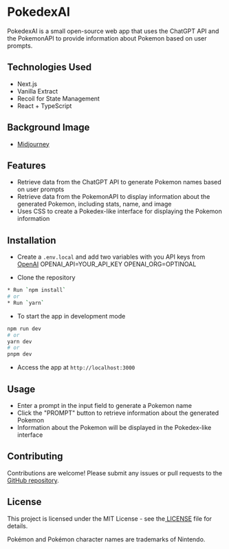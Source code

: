 # **PokedexAI**

PokedexAI is a small open-source web app that uses the ChatGPT API and the PokemonAPI to provide information about Pokemon based on user prompts.

## **Technologies Used**

- Next.js
- Vanilla Extract
- Recoil for State Management
- React + TypeScript

## **Background Image**

- [Midjourney](https://www.npmjs.com/package/midjourney)

## **Features**

- Retrieve data from the ChatGPT API to generate Pokemon names based on user prompts
- Retrieve data from the PokemonAPI to display information about the generated Pokemon, including stats, name, and image
- Uses CSS to create a Pokedex-like interface for displaying the Pokemon information

## **Installation**

- Create a `.env.local` and add two variables with you API keys from
  [OpenAI](https://platform.openai.com/account/api-keys)
  OPENAI_API=YOUR_API_KEY
  OPENAI_ORG=OPTINOAL

- Clone the repository

```bash
* Run `npm install`
# or
* Run `yarn`
```

- To start the app in development mode

```bash
npm run dev
# or
yarn dev
# or
pnpm dev
```

- Access the app at `http://localhost:3000`

## **Usage**

- Enter a prompt in the input field to generate a Pokemon name
- Click the "PROMPT" button to retrieve information about the generated Pokemon
- Information about the Pokemon will be displayed in the Pokedex-like interface

## **Contributing**

Contributions are welcome! Please submit any issues or pull requests to the[ GitHub repository](https://github.com/DrZanuff/pokedex-ai).

## **License**

This project is licensed under the MIT License - see the[ LICENSE](https://chat.openai.com/chat/LICENSE) file for details.

Pokémon and Pokémon character names are trademarks of Nintendo.
